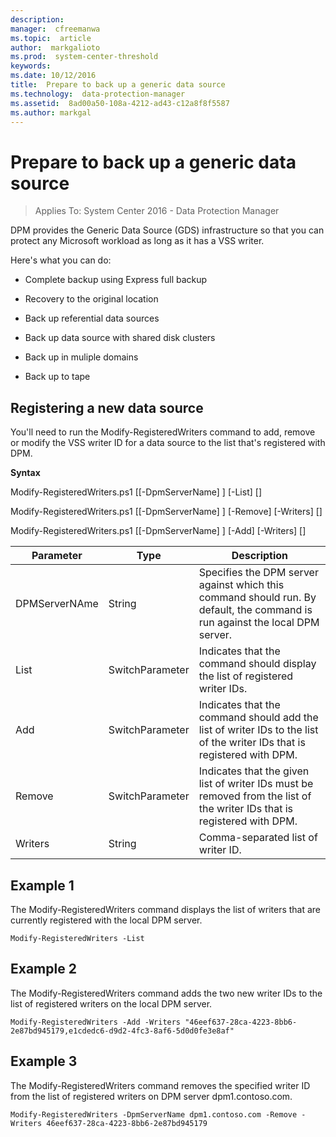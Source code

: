 ```yaml
---
description:  
manager:  cfreemanwa
ms.topic:  article
author:  markgalioto
ms.prod:  system-center-threshold
keywords:  
ms.date: 10/12/2016
title:  Prepare to back up a generic data source
ms.technology:  data-protection-manager
ms.assetid:  8ad00a50-108a-4212-ad43-c12a8f8f5587
ms.author: markgal
---
```


# Prepare to back up a generic data source

>Applies To: System Center 2016 - Data Protection Manager

DPM provides the Generic Data Source (GDS) infrastructure  so that you can protect any Microsoft workload as long as it has a VSS writer.

Here's what you can do:

-   Complete backup using Express full backup

-   Recovery to the original location

-   Back up referential data sources

-   Back up data source with shared disk clusters

-   Back up in muliple domains

-   Back up to tape

## <a name="GenericDataSource"></a>Registering a new data source
You'll need to run the Modify-RegisteredWriters command to add, remove or modify the VSS writer ID for a data source to the list that's registered with DPM.

**Syntax**

Modify-RegisteredWriters.ps1 [[-DpmServerName] <String>] [-List] [<CommonParameters>]

Modify-RegisteredWriters.ps1 [[-DpmServerName] <String>] [-Remove] [-Writers] <String> [<CommonParameters>]

Modify-RegisteredWriters.ps1 [[-DpmServerName] <String>] [-Add] [-Writers] <String> [<CommonParameters>]

|Parameter|Type|Description|
|-------------|--------|---------------|
|DPMServerNAme|String|Specifies the DPM server against which this command should run. By default, the command is run against the local DPM server.|
|List|SwitchParameter|Indicates that the command should display the list of registered writer IDs.|
|Add|SwitchParameter|Indicates that the command should add the list of writer IDs to the list of the writer IDs that is registered with DPM.|
|Remove|SwitchParameter|Indicates that the given list of writer IDs must be removed from the list of the writer IDs that is registered with DPM.|
|Writers|String|Comma-separated list of writer ID.|

## Example 1
The Modify-RegisteredWriters command displays the list of writers that are currently registered with the local DPM server.

`Modify-RegisteredWriters -List`

## Example 2
The Modify-RegisteredWriters command adds the two new writer IDs to the list of registered writers on the local DPM server.

`Modify-RegisteredWriters -Add -Writers "46eef637-28ca-4223-8bb6-2e87bd945179,e1cdedc6-d9d2-4fc3-8af6-5d0d0fe3e8af"`

## Example 3
The Modify-RegisteredWriters command removes the specified writer ID from the list of registered writers on DPM server dpm1.contoso.com.

`Modify-RegisteredWriters -DpmServerName dpm1.contoso.com -Remove -Writers 46eef637-28ca-4223-8bb6-2e87bd945179`
